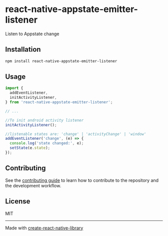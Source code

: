 # react-native-appstate-emitter-listener

Listen to Appstate change

## Installation

```sh
npm install react-native-appstate-emitter-listener
```

## Usage

```js
import {
  addEventListener,
  initActivityListener,
} from 'react-native-appstate-emitter-listener';

// ...

//To init android activity listener
initActivityListener();

//listenable states are: 'change' | 'activityChange' | 'window'
addEventListener('change', (e) => {
  console.log('state changed:', e);
  setState(e.state);
});
```

## Contributing

See the [contributing guide](CONTRIBUTING.md) to learn how to contribute to the repository and the development workflow.

## License

MIT

---

Made with [create-react-native-library](https://github.com/callstack/react-native-builder-bob)
